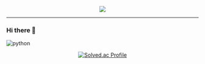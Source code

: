 <p align='center'>
    <img src="https://capsule-render.vercel.app/api?type=waving&color=auto&height=300&section=header&text=DoHoon's%20GitHub&fontSize=90&animation=fadeIn&fontAlignY=38&desc=%20%20%20%20%20%20%20&descAlignY=51&descAlign=62"/>
<hr>

### Hi there 👋

<!--
**KR010317/KR010317** is a ✨ _special_ ✨ repository because its `README.md` (this file) appears on your GitHub profile.

Here are some ideas to get you started:

- 🔭 I’m currently working on ...
- 🌱 I’m currently learning ...
- 👯 I’m looking to collaborate on ...
- 🤔 I’m looking for help with ...
- 💬 Ask me about ...
- 📫 How to reach me: ...
- 😄 Pronouns: ...
- ⚡ Fun fact: ...
-->
![python](https://img.shields.io/badge/Python-14354C?style=for-the-badge&logo=python&logoColor=white) 
<div align="center">

[![Solved.ac Profile](http://mazassumnida.wtf/api/v2/generate_badge?boj=dlehgns223)](https://solved.ac/dlehgns223/)
</div>
